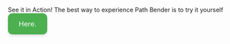 See it in Action!
The best way to experience Path Bender is to try it yourself 
<a href="https://abdulrahmanosser.github.io/Path_Bender" target="_blank" style="background-color: #4CAF50; color: white; padding: 15px 25px; text-align: center; text-decoration: none; display: inline-block; font-size: 16px; border-radius: 10px; transition-duration: 0.4s; box-shadow: 0 4px 6px rgba(0, 0, 0, 0.1);">
Here.
</a>
</div>
